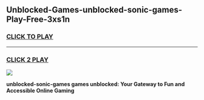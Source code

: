 
## Unblocked-Games-unblocked-sonic-games-Play-Free-3xs1n
<h3>
<a href="https://premium76.site?title=unblocked-sonic-games&ref=20M">CLICK TO PLAY</a></h3>
<hr>

<h3>
<a href="https://premium76.site?title=unblocked-sonic-games&ref=20M">CLICK 2 PLAY</a>
  
</h3>

<a href="https://premium76.site?title=unblocked-sonic-games&ref=19M"><img src="https://clearcache.store/games.png"></a>


**unblocked-sonic-games games unblocked: Your Gateway to Fun and Accessible Online Gaming**
